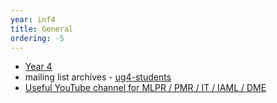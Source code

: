 ```yaml
---
year: inf4
title: General
ordering: -5
---
```


- [Year 4](https://drive.google.com/folderview?id=0B2AAOQQZ_8BxYS1PTjBaNUl6Rjg&usp=sharing)
- mailing list archives - [ug4-students](https://lists.inf.ed.ac.uk/mailman/private/ug4-students/)
- [Useful YouTube channel for MLPR / PMR / IT / IAML / DME](http://www.youtube.com/user/mathematicalmonk)
